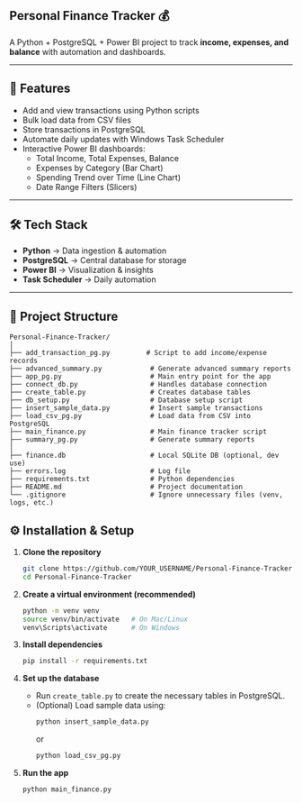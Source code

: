 ## Personal Finance Tracker 💰

A Python + PostgreSQL + Power BI project to track **income, expenses, and balance** with automation and dashboards.

---

## 🚀 Features
- Add and view transactions using Python scripts
- Bulk load data from CSV files
- Store transactions in PostgreSQL
- Automate daily updates with Windows Task Scheduler
- Interactive Power BI dashboards:
  - Total Income, Total Expenses, Balance
  - Expenses by Category (Bar Chart)
  - Spending Trend over Time (Line Chart)
  - Date Range Filters (Slicers)

---

## 🛠 Tech Stack
- **Python** → Data ingestion & automation  
- **PostgreSQL** → Central database for storage  
- **Power BI** → Visualization & insights  
- **Task Scheduler** → Daily automation  

---

## 📂 Project Structure


```
Personal-Finance-Tracker/
│
├── add_transaction_pg.py         # Script to add income/expense records
├── advanced_summary.py            # Generate advanced summary reports
├── app_pg.py                      # Main entry point for the app
├── connect_db.py                  # Handles database connection
├── create_table.py                # Creates database tables
├── db_setup.py                    # Database setup script
├── insert_sample_data.py          # Insert sample transactions
├── load_csv_pg.py                 # Load data from CSV into PostgreSQL
├── main_finance.py                # Main finance tracker script
├── summary_pg.py                  # Generate summary reports
│
├── finance.db                     # Local SQLite DB (optional, dev use)
├── errors.log                     # Log file
├── requirements.txt               # Python dependencies
├── README.md                      # Project documentation
└── .gitignore                     # Ignore unnecessary files (venv, logs, etc.)
```

## ⚙️ Installation & Setup

1. **Clone the repository**
   ```bash
   git clone https://github.com/YOUR_USERNAME/Personal-Finance-Tracker.git
   cd Personal-Finance-Tracker
   ```

2. **Create a virtual environment (recommended)**
   ```bash
   python -m venv venv
   source venv/bin/activate   # On Mac/Linux
   venv\Scripts\activate      # On Windows
   ```

3. **Install dependencies**
   ```bash
   pip install -r requirements.txt
   ```

4. **Set up the database**
   - Run `create_table.py` to create the necessary tables in PostgreSQL.
   - (Optional) Load sample data using:
     ```bash
     python insert_sample_data.py
     ```
     or
     ```bash
     python load_csv_pg.py
     ```

5. **Run the app**
   ```bash
   python main_finance.py
   ```

